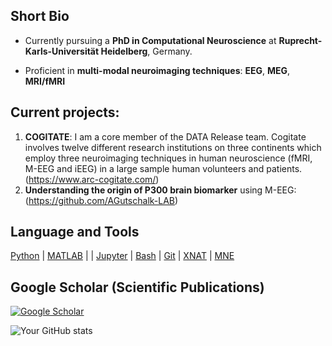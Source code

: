 ## Short Bio

- Currently pursuing a **PhD in Computational Neuroscience** at **Ruprecht-Karls-Universität Heidelberg**, Germany.

- Proficient in **multi-modal neuroimaging techniques**: **EEG**, **MEG**, **MRI/fMRI**

## Current projects:
1. **COGITATE**: I am a core member of the DATA Release team. 
Cogitate involves twelve different research institutions on three continents which employ three neuroimaging techniques in human neuroscience (fMRI, M-EEG and iEEG) in a large sample human volunteers and patients. (https://www.arc-cogitate.com/)
2. **Understanding the origin of P300 brain biomarker** using M-EEG: (https://github.com/AGutschalk-LAB) 

## Language and Tools
[Python](https://www.python.org/) | [MATLAB](https://www.mathworks.com/products/matlab.html) | | [Jupyter](https://jupyter.org/) | [Bash](https://www.gnu.org/software/bash/) | [Git](https://git-scm.com/) | [XNAT](https://www.xnat.org/) | [MNE](https://mne.tools/stable/index.html)


## Google Scholar (Scientific Publications)
[![Google Scholar](https://img.shields.io/badge/Google_Scholar-Profile-blue)](https://scholar.google.com/citations?user=R1g1ogkAAAAJ&hl=en)


![Your GitHub stats](https://github-readme-stats.vercel.app/api?username=dasdiptyajit&show_icons=true&theme=holi)

